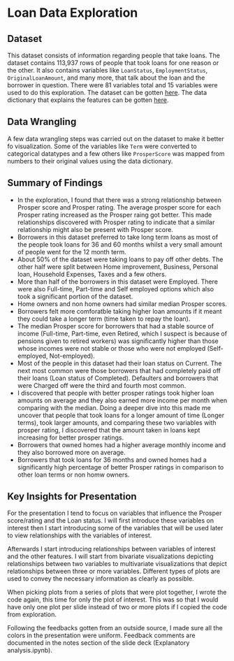 # Loan Data Exploration

## Dataset

This dataset consists of information regarding people that take loans. The dataset contains 113,937 rows of people that took loans for one reason or the other. It also contains variables like `LoanStatus`, `EmploymentStatus`, `OriginalLoanAmount`, and many more, that talk about the loan and the borrower in question. There were 81 variables total and 15 variables were used to do this exploration.
The dataset can be gotten [here](https://www.google.com/url?q=https://www.google.com/url?q%3Dhttps://s3.amazonaws.com/udacity-hosted-downloads/ud651/prosperLoanData.csv%26amp;sa%3DD%26amp;ust%3D1581581520570000&sa=D&source=editors&ust=1655039456192919&usg=AOvVaw1Pp9jCevGEcyuoAjDUN058).
The data dictionary that explains the features can be gotten [here](https://docs.google.com/spreadsheets/d/1gDyi_L4UvIrLTEC6Wri5nbaMmkGmLQBk-Yx3z0XDEtI/edit#gid=0).


## Data Wrangling

A few data wrangling steps was carried out on the dataset to make it better fo visualization. Some of the variables like `Term` were converted to categorical datatypes and a few others like `ProsperScore` was mapped from numbers to their original values using the data dictionary.


## Summary of Findings

* In the exploration, I found that there was a strong relationship between Prosper score and Prosper rating. The average prosper score for each Prosper rating increased as the Prosper raing got better. This made relationships discovered with Prosper rating to indicate that a similar relationship might also be present with Prosper score. 
* Borrowers in this dataset preferred to take long term loans as most of the people took loans for 36 and 60 months whilst a very small amount of people went for the 12 month term.
* About 50% of the dataset were taking loans to pay off other debts. The other half were split between Home improvement, Business, Personal loan, Household Expenses, Taxes and a few others.
* More than half of the borrowers in this dataset were Employed. There were also Full-time, Part-time and Self employed options which also took a significant portion of the dataset.
* Home owners and non home owners had similar median Prosper scores.
* Borrowers felt more comforatble taking higher loan amounts if it meant they could take a longer term (time taken to repay the loan).
* The median Prosper score for borrowers that had a stable source of income (Full-time, Part-time, even Retired, which I suspect is because of pensions given to retired workers) was significantly higher than those whose incomes were not stable or those who were not employed (Self-employed, Not-employed).
* Most of the people in this dataset had their loan status on Current. The next most common were those borrowers that had completely paid off their loans (Loan status of Completed). Defaulters and borrowers that were Charged off were the third and fourth most common.
* I discovered that people with better prosper ratings took higher loan amounts on average and they also earned more income per month when comparing with the median. Doing a deeper dive into this made me uncover that people that took loans for a longer amount of time (Longer terms), took larger amounts, and comparing these two variables with prosper rating, I discovered that the amount taken in loans kept increasing for better prosper ratings.
* Borrowers that owned homes had a higher average monthly income and they also borrowed more on average.
* Borrowers that took loans for 36 months and owned homes had a significantly high percentage of better Prosper ratings in comparison to other loan terms or non homw owners.


## Key Insights for Presentation

For the presentation I tend to focus on variables that influence the Prosper score/rating and the Loan status. I will first introduce these variables on interest then I start introducing some of the variables that will be used later to view relationships with the variables of interest.

Afterwards I start introducing relationships between variables of interest and the other features. I will start from bivariate visualizations depicting relationships between two variables to multivariate visualizations that depict relationships between three or more variables.
Different types of plots are used to convey the necessary information as clearly as possible.

When picking plots from a series of plots that were plot together, I wrote the code again, this time for only the plot of interest. This was so that I would have only one plot per slide instead of two or more plots if I copied the code from exploration.

Following the feedbacks gotten from an outside source, I made sure all the colors in the presentation were uniform. Feedback comments are documented in the notes section of the slide deck (Explanatory analysis.ipynb).
